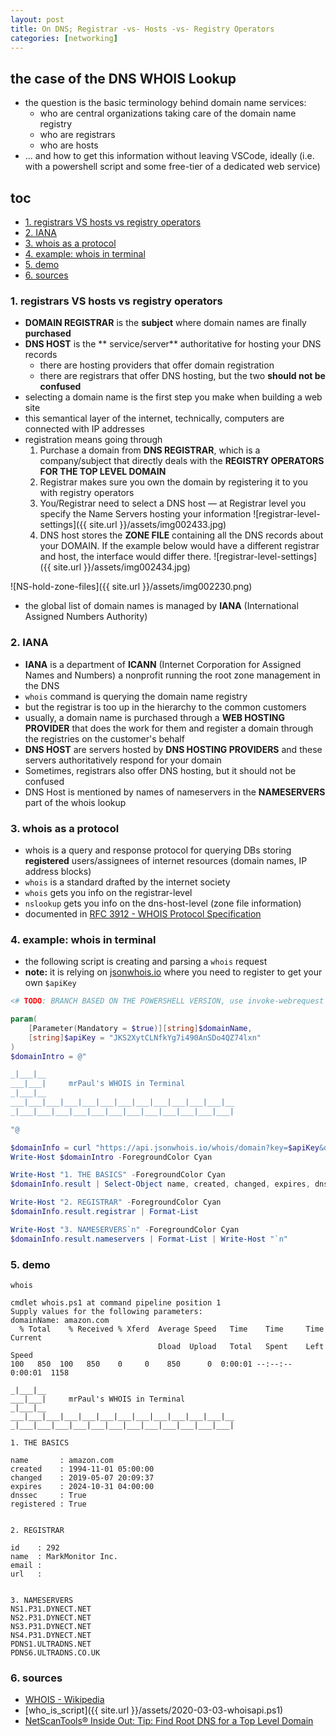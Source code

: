 ```yaml
---
layout: post
title: On DNS; Registrar -vs- Hosts -vs- Registry Operators
categories: [networking]
---
```

## the case	of the DNS WHOIS Lookup
* the question is the basic terminology behind domain name services: 
    * who are central organizations taking care of the domain name registry
    * who are registrars
    * who are hosts
* ... and how to get this information without leaving VSCode, ideally (i.e. with a powershell script and some free-tier of a dedicated web service)

## toc
<!-- TOC -->

- [1. registrars VS hosts vs registry operators](#1-registrars-vs-hosts-vs-registry-operators)
- [2. IANA](#2-iana)
- [3. whois as a protocol](#3-whois-as-a-protocol)
- [4. example: whois in terminal](#4-example-whois-in-terminal)
- [5. demo](#5-demo)
- [6. sources](#6-sources)

<!-- /TOC -->

### 1. registrars VS hosts vs registry operators
* **DOMAIN REGISTRAR** is the **subject** where domain names are finally **purchased**
* **DNS HOST** is the ** service/server** authoritative for hosting your DNS records
    * there are hosting providers that offer domain registration 
    * there are registrars that offer DNS hosting, but the two **should not be confused**
* selecting a domain name is the first step you make when building a web site
* this semantical layer of the internet, technically, computers are connected with IP addresses
* registration means going through 
    1. Purchase a domain from **DNS REGISTRAR**, which is a company/subject that directly deals with the **REGISTRY OPERATORS FOR THE TOP LEVEL DOMAIN**
    2. Registrar makes sure you own the domain by registering it to you with registry operators
    3. You/Registrar need to select a DNS host — at Registrar level you specify the Name Servers hosting your information
    ![registrar-level-settings]({{ site.url }}/assets/img002433.jpg)
    4. DNS host stores the **ZONE FILE** containing all the DNS records about your DOMAIN. If the example below would have a different registrar and host, the interface would differ there. 
    ![registrar-level-settings]({{ site.url }}/assets/img002434.jpg)

![NS-hold-zone-files]({{ site.url }}/assets/img002230.png)

* the global list of domain names is managed by **IANA** (International Assigned Numbers Authority)

### 2. IANA
* **IANA** is a department of **ICANN** (Internet Corporation for Assigned Names and Numbers) a nonprofit running the root zone management in the DNS
* `whois` command is querying the domain name registry
* but the registrar is too up in the hierarchy to the common customers
* usually, a domain name is purchased through a **WEB HOSTING PROVIDER** that does the work for them and register a domain through the registries on the customer's behalf
* **DNS HOST** are servers hosted by **DNS HOSTING PROVIDERS** and these servers authoritatively respond for your domain
* Sometimes, registrars also offer DNS hosting, but it should not be confused
* DNS Host is mentioned by names of nameservers in the **NAMESERVERS** part of the whois lookup

### 3. whois as a protocol
* whois is a query and response protocol for querying DBs storing **registered** users/assignees of internet resources (domain names, IP address blocks)
* `whois` is a standard drafted by the internet society
* `whois` gets you info on the registrar-level
* `nslookup` gets you info on the dns-host-level (zone file information)
* documented in [RFC 3912 - WHOIS Protocol Specification](https://tools.ietf.org/html/rfc3912)


### 4. example: whois in terminal
* the following script is creating and parsing a `whois` request
* **note:** it is relying on [jsonwhois.io](https://jsonwhois.io) where you need to register to get your own `$apiKey`

```powershell
<# TODO: BRANCH BASED ON THE POWERSHELL VERSION, use invoke-webrequest for non-posh-core #>

param(
    [Parameter(Mandatory = $true)][string]$domainName,
    [string]$apiKey = "JKS2XytCLNfkYg7i490AnSDo4QZ74lxn"
)
$domainIntro = @"

_|___|__                                                
___|___|     mrPaul's WHOIS in Terminal                   
_|___|__                                                
___|___|___|___|___|___|___|___|___|___|___|___|__                    
_|___|___|___|___|___|___|___|___|___|___|___|___|                    

"@

$domainInfo = curl "https://api.jsonwhois.io/whois/domain?key=$apiKey&domain=$domainName" | ConvertFrom-Json
Write-Host $domainIntro -ForegroundColor Cyan

Write-Host "1. THE BASICS" -ForegroundColor Cyan
$domainInfo.result | Select-Object name, created, changed, expires, dnssec, registered | Format-List

Write-Host "2. REGISTRAR" -ForegroundColor Cyan
$domainInfo.result.registrar | Format-List

Write-Host "3. NAMESERVERS`n" -ForegroundColor Cyan
$domainInfo.result.nameservers | Format-List | Write-Host "`n"
```

### 5. demo

```
whois

cmdlet whois.ps1 at command pipeline position 1
Supply values for the following parameters:
domainName: amazon.com
  % Total    % Received % Xferd  Average Speed   Time    Time     Time  Current
                                 Dload  Upload   Total   Spent    Left  Speed
100   850  100   850    0     0    850      0  0:00:01 --:--:--  0:00:01  1158

_|___|__                                                
___|___|     mrPaul's WHOIS in Terminal                   
_|___|__                                                
___|___|___|___|___|___|___|___|___|___|___|___|__                    
_|___|___|___|___|___|___|___|___|___|___|___|___|                    

1. THE BASICS

name       : amazon.com
created    : 1994-11-01 05:00:00
changed    : 2019-05-07 20:09:37
expires    : 2024-10-31 04:00:00
dnssec     : True
registered : True


2. REGISTRAR

id    : 292
name  : MarkMonitor Inc.
email :
url   :


3. NAMESERVERS
NS1.P31.DYNECT.NET
NS2.P31.DYNECT.NET
NS3.P31.DYNECT.NET
NS4.P31.DYNECT.NET
PDNS1.ULTRADNS.NET
PDNS6.ULTRADNS.CO.UK
```

### 6. sources
* [WHOIS - Wikipedia](https://en.wikipedia.org/wiki/WHOIS)
* [who_is_script]({{ site.url }}/assets/2020-03-03-whoisapi.ps1)
* [NetScanTools® Inside Out: Tip: Find Root DNS for a Top Level Domain](https://netscantools.blogspot.com/2011/03/tip-find-root-dns-for-top-level-domain.html)
